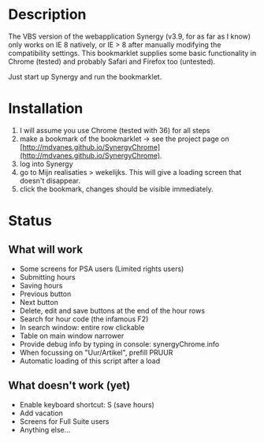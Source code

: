# Description

The VBS version of the webapplication Synergy (v3.9, for as far as I know) only works on IE 8 natively, or IE > 8 after manually modifying the compatibility settings.
This bookmarklet supplies some basic functionality in Chrome (tested) and probably Safari and Firefox too (untested).

Just start up Synergy and run the bookmarklet.


# Installation

1. I will assume you use Chrome (tested with 36) for all steps
1. make a bookmark of the bookmarklet -> see the project page on [http://mdvanes.github.io/SynergyChrome](http://mdvanes.github.io/SynergyChrome).
1. log into Synergy
1. go to Mijn realisaties > wekelijks. This will give a loading screen that doesn't disappear.
1. click the bookmark, changes should be visible immediately.


# Status

## What will work

* Some screens for PSA users (Limited rights users)
* Submitting hours
* Saving hours
* Previous button
* Next button
* Delete, edit and save buttons at the end of the hour rows
* Search for hour code (the infamous F2)
* In search window: entire row clickable
* Table on main window narrower
* Provide debug info by typing in console: synergyChrome.info
* When focussing on "Uur/Artikel", prefill PRUUR
* Automatic loading of this script after a load

## What doesn't work (yet)

* Enable keyboard shortcut: S (save hours)
* Add vacation
* Screens for Full Suite users
* Anything else...

